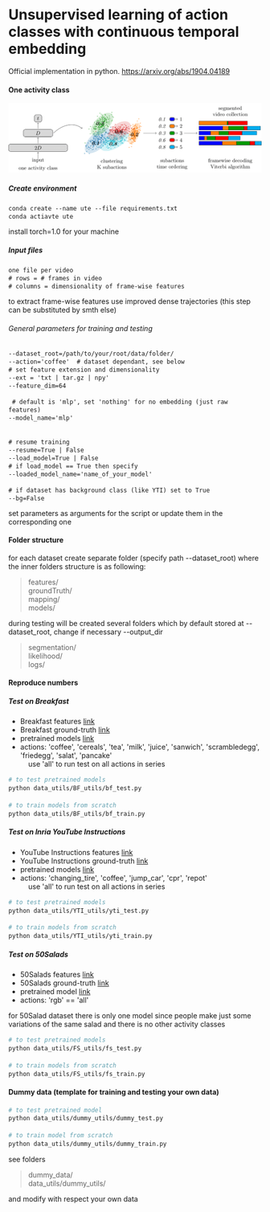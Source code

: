 # Unsupervised learning of action classes with continuous temporal embedding

Official implementation in python.  https://arxiv.org/abs/1904.04189

#### One activity class

![alt text](https://github.com/Annusha/unsup_temp_embed/blob/master/supp_mat/local_pipeline_v.png)


##### Create environment
```
conda create --name ute --file requirements.txt
conda actiavte ute
```
install torch=1.0 for your machine

##### Input files
```
one file per video
# rows = # frames in video
# columns = dimensionality of frame-wise features
```
to extract frame-wise features use improved dense trajectories (this step can be substituted by smth else)

###### General parameters for training and testing
```
--dataset_root=/path/to/your/root/data/folder/
--action='coffee'  # dataset dependant, see below
# set feature extension and dimensionality
--ext = 'txt | tar.gz | npy'
--feature_dim=64 

 # default is 'mlp', set 'nothing' for no embedding (just raw features)
--model_name='mlp'


# resume training
--resume=True | False  
--load_model=True | False
# if load_model == True then specify
--loaded_model_name='name_of_your_model'

# if dataset has background class (like YTI) set to True 
--bg=False
```
set parameters as arguments for the script or update them in the corresponding one


#### Folder structure
for each dataset create separate folder (specify path --dataset_root) where the inner folders structure is as following:

> features/  
> groundTruth/  
> mapping/  
> models/

during testing will be created several folders which by default stored at --dataset_root, change if necessary 
--output_dir 

> segmentation/  
> likelihood/  
> logs/  

#### Reproduce numbers


##### Test on Breakfast

- Breakfast features [link](https://drive.google.com/open?id=1Ar4XKA_moL7gcczjxKpZZY4zJ_zBcOdG)
- Breakfast ground-truth [link](https://drive.google.com/open?id=1-1ie5gAwQozhIHr_ggMtlxgrE699dnvc)
- pretrained models [link](https://drive.google.com/open?id=1Ok5w5yvDP5VBuaJj1k17J1OWsw-j58_z)
- actions: 'coffee', 'cereals', 'tea', 'milk', 'juice', 'sanwich', 'scrambledegg', 'friedegg', 'salat', 
'pancake'  
 &nbsp;&nbsp;&nbsp;&nbsp;use 'all' to run test on all actions in series 
 ```bash
 # to test pretrained models
python data_utils/BF_utils/bf_test.py

# to train models from scratch
python data_utils/BF_utils/bf_train.py
```
 
 

##### Test on Inria YouTube Instructions

- YouTube Instructions features [link](https://www.di.ens.fr/willow/research/instructionvideos/) 
- YouTube Instructions ground-truth [link](https://drive.google.com/open?id=1ENgdHvwHj2vFwflVXosCkCVP9mfLL5lP)
- pretrained models [link](https://drive.google.com/open?id=1Ao_sC9ZPX8ZznCyLNAclkGIE3aBSekIC)
- actions: 'changing_tire', 'coffee', 'jump_car', 'cpr', 'repot'  
 &nbsp;&nbsp;&nbsp;&nbsp;use 'all' to run test on all actions in series  
 
 ```bash
 # to test pretrained models
python data_utils/YTI_utils/yti_test.py

# to train models from scratch
python data_utils/YTI_utils/yti_train.py
```
 

##### Test on 50Salads

- 50Salads features [link](https://drive.google.com/open?id=17o0WfF970cVnazrRuOWE92-OiYHEXTT3)
- 50Salads ground-truth [link](https://drive.google.com/open?id=1mzcN9pz1tKygklQOiWI7iEvcJ1vJfU3R)
- pretrained model [link](https://drive.google.com/open?id=1mTfm15zC3Uc-_NMApuEiqosaiQUnivzJ)
- actions: 'rgb' == 'all'

for 50Salad dataset there is only one model since people make just some variations of the same salad and there is no 
other activity classes

 ```bash
 # to test pretrained models
python data_utils/FS_utils/fs_test.py

# to train models from scratch
python data_utils/FS_utils/fs_train.py
```


#### Dummy data (template for training and testing your own data)
 ```bash
 # to test pretrained model
python data_utils/dummy_utils/dummy_test.py

# to train model from scratch
python data_utils/dummy_utils/dummy_train.py
```
see folders 
> dummy_data/  
> data_utils/dummy_utils/    

and modify with respect your own data

